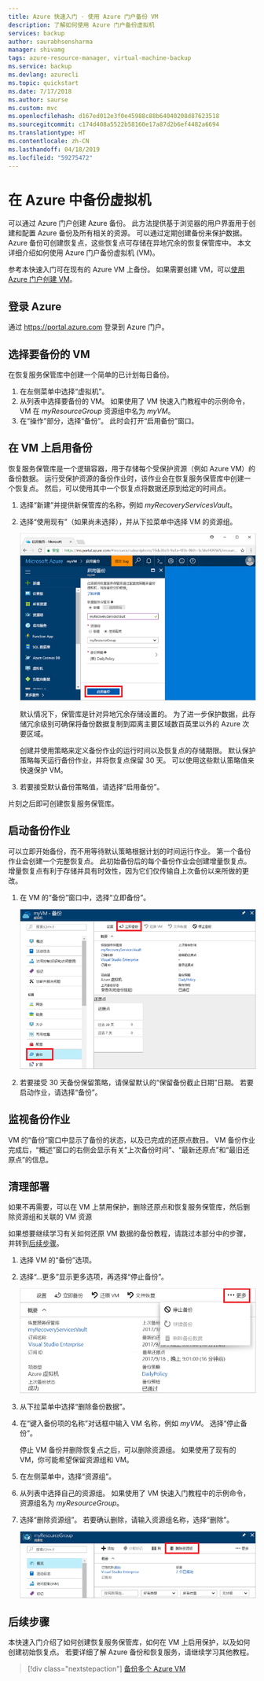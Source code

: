 ```yaml
---
title: Azure 快速入门 - 使用 Azure 门户备份 VM
description: 了解如何使用 Azure 门户备份虚拟机
services: backup
author: saurabhsensharma
manager: shivamg
tags: azure-resource-manager, virtual-machine-backup
ms.service: backup
ms.devlang: azurecli
ms.topic: quickstart
ms.date: 7/17/2018
ms.author: saurse
ms.custom: mvc
ms.openlocfilehash: d167ed012e3f0e45988c88b64040208d87623518
ms.sourcegitcommit: c174d408a5522b58160e17a87d2b6ef4482a6694
ms.translationtype: HT
ms.contentlocale: zh-CN
ms.lasthandoff: 04/18/2019
ms.locfileid: "59275472"
---
```

# <a name="back-up-a-virtual-machine-in-azure"></a>在 Azure 中备份虚拟机
可以通过 Azure 门户创建 Azure 备份。 此方法提供基于浏览器的用户界面用于创建和配置 Azure 备份及所有相关的资源。 可以通过定期创建备份来保护数据。 Azure 备份可创建恢复点，这些恢复点可存储在异地冗余的恢复保管库中。 本文详细介绍如何使用 Azure 门户备份虚拟机 (VM)。 

参考本快速入门可在现有的 Azure VM 上备份。 如果需要创建 VM，可以[使用 Azure 门户创建 VM](../virtual-machines/windows/quick-create-portal.md)。

## <a name="log-in-to-azure"></a>登录 Azure

通过 https://portal.azure.com 登录到 Azure 门户。

## <a name="select-a-vm-to-back-up"></a>选择要备份的 VM
在恢复服务保管库中创建一个简单的已计划每日备份。 

1. 在左侧菜单中选择“虚拟机”。 
2. 从列表中选择要备份的 VM。 如果使用了 VM 快速入门教程中的示例命令，VM 在 *myResourceGroup* 资源组中名为 *myVM*。
3. 在“操作”部分，选择“备份”。 此时会打开“启用备份”窗口。


## <a name="enable-backup-on-a-vm"></a>在 VM 上启用备份
恢复服务保管库是一个逻辑容器，用于存储每个受保护资源（例如 Azure VM）的备份数据。 运行受保护资源的备份作业时，该作业会在恢复服务保管库中创建一个恢复点。 然后，可以使用其中一个恢复点将数据还原到给定的时间点。

1. 选择“新建”并提供新保管库的名称，例如 *myRecoveryServicesVault*。
2. 选择“使用现有”（如果尚未选择），并从下拉菜单中选择 VM 的资源组。

    ![在 Azure 门户中启用 VM 备份](./media/quick-backup-vm-portal/enable-backup.png)

    默认情况下，保管库是针对异地冗余存储设置的。 为了进一步保护数据，此存储冗余级别可确保将备份数据复制到距离主要区域数百英里以外的 Azure 次要区域。

    创建并使用策略来定义备份作业的运行时间以及恢复点的存储期限。 默认保护策略每天运行备份作业，并将恢复点保留 30 天。 可以使用这些默认策略值来快速保护 VM。 

3. 若要接受默认备份策略值，请选择“启用备份”。

片刻之后即可创建恢复服务保管库。


## <a name="start-a-backup-job"></a>启动备份作业
可以立即开始备份，而不用等待默认策略根据计划的时间运行作业。 第一个备份作业会创建一个完整恢复点。 此初始备份后的每个备份作业会创建增量恢复点。 增量恢复点有利于存储并具有时效性，因为它们仅传输自上次备份以来所做的更改。

1. 在 VM 的“备份”窗口中，选择“立即备份”。

    ![在 Azure 门户中执行即时 VM 备份](./media/quick-backup-vm-portal/backup-now.png)

2. 若要接受 30 天备份保留策略，请保留默认的“保留备份截止日期”日期。 若要启动作业，请选择“备份”。


## <a name="monitor-the-backup-job"></a>监视备份作业
VM 的“备份”窗口中显示了备份的状态，以及已完成的还原点数目。 VM 备份作业完成后，“概述”窗口的右侧会显示有关“上次备份时间”、“最新还原点”和“最旧还原点”的信息。


## <a name="clean-up-deployment"></a>清理部署
如果不再需要，可以在 VM 上禁用保护，删除还原点和恢复服务保管库，然后删除资源组和关联的 VM 资源

如果想要继续学习有关如何还原 VM 数据的备份教程，请跳过本部分中的步骤，并转到[后续步骤](#next-steps)。

1. 选择 VM 的“备份”选项。

2. 选择“...更多”显示更多选项，再选择“停止备份”。

    ![通过 Azure 门户停止 VM 备份](./media/quick-backup-vm-portal/stop-backup.png)

3. 从下拉菜单中选择“删除备份数据”。

4. 在“键入备份项的名称”对话框中输入 VM 名称，例如 *myVM*。 选择“停止备份”。

    停止 VM 备份并删除恢复点之后，可以删除资源组。 如果使用了现有的 VM，你可能希望保留资源组和 VM。

5. 在左侧菜单中，选择“资源组”。 
6. 从列表中选择自己的资源组。 如果使用了 VM 快速入门教程中的示例命令，资源组名为 *myResourceGroup*。
7. 选择“删除资源组”。 若要确认删除，请输入资源组名称，选择“删除”。

    ![通过 Azure 门户删除资源组](./media/quick-backup-vm-portal/delete-resource-group.png)


## <a name="next-steps"></a>后续步骤
本快速入门介绍了如何创建恢复服务保管库，如何在 VM 上启用保护，以及如何创建初始恢复点。 若要详细了解 Azure 备份和恢复服务，请继续学习其他教程。

> [!div class="nextstepaction"]
> [备份多个 Azure VM](./tutorial-backup-vm-at-scale.md)
